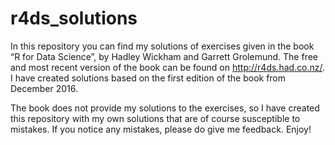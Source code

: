 # r4ds_solutions
In this repository you can find my solutions of exercises given in the book  “R for Data Science”, by Hadley Wickham and Garrett Grolemund. The free and most recent version of the book can be found on http://r4ds.had.co.nz/.  I have created solutions based on the first edition of the book from December 2016.

The book does not provide my solutions to the exercises, so I have created this repository with my own solutions that are of course susceptible to mistakes. If you notice any mistakes, please do give me feedback. Enjoy!
